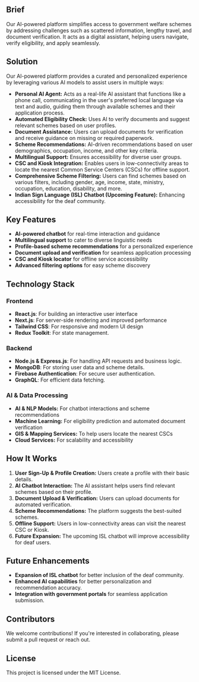 ## Brief
Our AI-powered platform simplifies access to government welfare schemes by addressing challenges such as scattered information, lengthy travel, and document verification. It acts as a digital assistant, helping users navigate, verify eligibility, and apply seamlessly.



## Solution

Our AI-powered platform provides a curated and personalized experience by leveraging various AI models to assist users in multiple ways:

- **Personal AI Agent:** Acts as a real-life AI assistant that functions like a phone call, communicating in the user's preferred local language via text and audio, guiding them through available schemes and their application process.
- **Automated Eligibility Check:** Uses AI to verify documents and suggest relevant schemes based on user profiles.
- **Document Assistance:** Users can upload documents for verification and receive guidance on missing or required paperwork.
- **Scheme Recommendations:** AI-driven recommendations based on user demographics, occupation, income, and other key criteria.
- **Multilingual Support:** Ensures accessibility for diverse user groups.
- **CSC and Kiosk Integration:** Enables users in low-connectivity areas to locate the nearest Common Service Centers (CSCs) for offline support.
- **Comprehensive Scheme Filtering:** Users can find schemes based on various filters, including gender, age, income, state, ministry, occupation, education, disability, and more.
- **Indian Sign Language (ISL) Chatbot (Upcoming Feature):** Enhancing accessibility for the deaf community.

## Key Features

- **AI-powered chatbot** for real-time interaction and guidance
- **Multilingual support** to cater to diverse linguistic needs
- **Profile-based scheme recommendations** for a personalized experience
- **Document upload and verification** for seamless application processing
- **CSC and Kiosk locator** for offline service accessibility
- **Advanced filtering options** for easy scheme discovery

## Technology Stack

### Frontend
- **React.js**: For building an interactive user interface
- **Next.js**: For server-side rendering and improved performance
- **Tailwind CSS**: For responsive and modern UI design
- **Redux Toolkit**: For state management.

### Backend
- **Node.js & Express.js**: For handling API requests and business logic.
- **MongoDB**: For storing user data and scheme details.
- **Firebase Authentication**: For secure user authentication.
- **GraphQL**: For efficient data fetching.

### AI & Data Processing
- **AI & NLP Models:** For chatbot interactions and scheme recommendations
- **Machine Learning:** For eligibility prediction and automated document verification
- **GIS & Mapping Services:** To help users locate the nearest CSCs
- **Cloud Services:** For scalability and accessibility

## How It Works

1. **User Sign-Up & Profile Creation:** Users create a profile with their basic details.
2. **AI Chatbot Interaction:** The AI assistant helps users find relevant schemes based on their profile.
3. **Document Upload & Verification:** Users can upload documents for automated verification.
4. **Scheme Recommendations:** The platform suggests the best-suited schemes.
5. **Offline Support:** Users in low-connectivity areas can visit the nearest CSC or Kiosk.
6. **Future Expansion:** The upcoming ISL chatbot will improve accessibility for deaf users.

## Future Enhancements

- **Expansion of ISL chatbot** for better inclusion of the deaf community.
- **Enhanced AI capabilities** for better personalization and recommendation accuracy.
- **Integration with government portals** for seamless application submission.

## Contributors
We welcome contributions! If you're interested in collaborating, please submit a pull request or reach out.

## License
This project is licensed under the MIT License.

